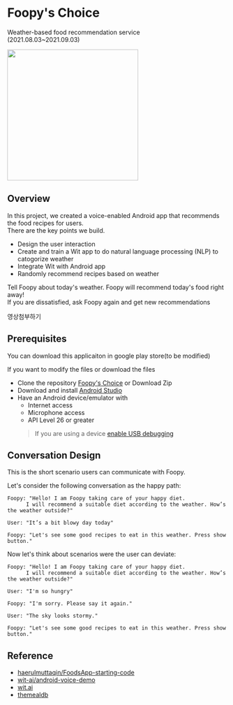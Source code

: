 # Foopy's Choice

Weather-based food recommendation service <br/>(2021.08.03~2021.09.03)

<img src="https://user-images.githubusercontent.com/77844152/131990939-dd0d5262-b049-4c74-99c8-30d718669a32.png" width="300" height="300">

## Overview

In this project, we created a voice-enabled Android app that recommends the food recipes for users.<br/>
There are the key points we build.

*   Design the user interaction
*   Create and train a Wit app to do natural language processing (NLP) to catogorize weather
*   Integrate Wit with Android app
*   Randomly recommend recipes based on weather

Tell Foopy about today's weather. Foopy will recommend today's food right away! <br/>If you are dissatisfied, ask Foopy again and get new recommendations<br/>

영상첨부하기

## Prerequisites  

You can download this applicaiton in google play store(to be modified)

If you want to modify the files or download the files
*   Clone the repository [Foopy's Choice](https://github.com/guen-a-park/Foopys-Choice.git) or Download Zip
*   Download and install [Android Studio](https://developer.android.com/studio)
*   Have an Android device/emulator with
    *   Internet access
    *   Microphone access
    *   API Level 26 or greater
    > If you are using a device [enable USB debugging](https://developer.android.com/studio/debug/dev-options)

## Conversation Design

This is the short scenario users can communicate with Foopy.

Let's consider the following conversation as the happy path:
```
Foopy: "Hello! I am Foopy taking care of your happy diet.
      I will recommend a suitable diet according to the weather. How’s the weather outside?"

User: "It’s a bit blowy day today"

Foopy: "Let's see some good recipes to eat in this weather. Press show button."
```

Now let's think about scenarios were the user can deviate:
```
Foopy: "Hello! I am Foopy taking care of your happy diet.
      I will recommend a suitable diet according to the weather. How’s the weather outside?"

User: "I'm so hungry"

Foopy: "I'm sorry. Please say it again."

User: "The sky looks stormy."

Foopy: "Let's see some good recipes to eat in this weather. Press show button."
```


## Reference
*   [haerulmuttaqin/FoodsApp-starting-code](https://github.com/haerulmuttaqin/FoodsApp-starting-code)<br/>
*   [wit-ai/android-voice-demo](https://github.com/wit-ai/android-voice-demo)<br/>
*   [wit.ai](https://wit.ai/)<br/>
*   [themealdb](https://www.themealdb.com/)




